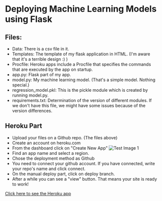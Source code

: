 # Deploying Machine Learning Models using Flask

## Files:
* Data: There is a csv file in it.
* Templates: The template of my flask application in HTML. (I'm aware that it's a terrible design :) )
* Procfile: Heroku apps include a Procfile that specifies the commands that are executed by the app on startup.
* app.py: Flask part of my app.
* model.py: My machine learning model. (That's a simple model. Nothing special.)
* regression_model.pkl: This is the pickle module which is created by running model.py.
* requirements.txt: Determination of the version of different modules. If we don't have this file, we might have some issues because of the version differences.

## Heroku Part
* Upload your files on a Github repo. (The files above)
* Create an account on heroku.com
* From the dashboard click on "Create New App"
![Test Image 1](https://i.hizliresim.com/9DmMzs.png)
* Find an app name and select a region.
* Chose the deployment method as Github
* You need to connect your github account. If you have connected, write your repo's name and click connect.
* On the manual deploy part, click on deploy branch.
* After a while you can see a "view" button. That means your site is ready to work!


[Click here to see the Heroku app](https://model-deployment-app.herokuapp.com)
